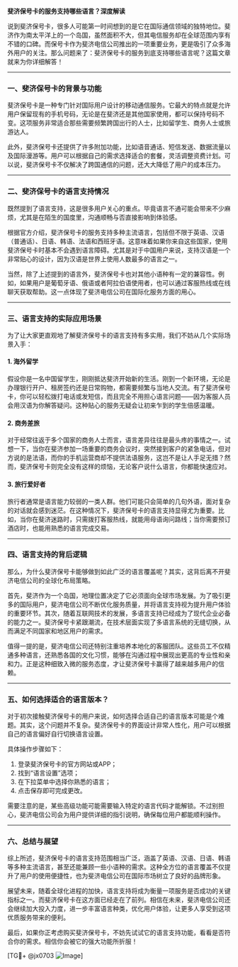 **斐济保号卡的服务支持哪些语言？深度解读**

说到斐济保号卡，很多人可能第一时间想到的是它在国际通信领域的独特地位。斐济作为南太平洋上的一个岛国，虽然面积不大，但其电信服务却在全球范围内享有不错的口碑。而保号卡作为斐济电信公司推出的一项重要业务，更是吸引了众多海外用户的关注。那么问题来了：斐济保号卡的服务到底支持哪些语言呢？这篇文章就来为你详细解答！

---

### **一、斐济保号卡的背景与功能**

斐济保号卡是一种专门针对国际用户设计的移动通信服务。它最大的特点就是允许用户保留现有的手机号码，无论是在斐济还是其他国家使用，都可以保持号码不变。这项服务非常适合那些需要频繁跨国出行的人士，比如留学生、商务人士或旅游达人。

此外，斐济保号卡还提供了许多附加功能，比如语音通话、短信发送、数据流量以及国际漫游等。用户可以根据自己的需求选择适合的套餐，灵活调整资费计划。可以说，斐济保号卡不仅解决了跨国通信的问题，还大大降低了用户的成本压力。

---

### **二、斐济保号卡的语言支持情况**

既然提到了语言支持，这是很多用户关心的重点。毕竟语言不通可能会带来不少麻烦，尤其是在陌生的国度里，沟通顺畅与否直接影响到体验感。

根据官方介绍，斐济保号卡的服务支持多种主流语言，包括但不限于英语、汉语（普通话）、日语、韩语、法语和西班牙语。这意味着如果你来自这些国家，使用斐济保号卡时基本不会遇到语言障碍。尤其是对于中国用户来说，支持汉语是一个非常贴心的设计，因为汉语是世界上使用人数最多的语言之一。

当然，除了上述提到的语言外，斐济保号卡也对其他小语种有一定的兼容性。例如，如果用户是葡萄牙语、俄语或者阿拉伯语使用者，也可以通过客服热线或在线聊天获取帮助。这一点体现了斐济电信公司在国际化服务方面的用心。

---

### **三、语言支持的实际应用场景**

为了让大家更直观地了解斐济保号卡的语言支持有多实用，我们不妨从几个实际场景入手：

#### **1. 海外留学**
假设你是一名中国留学生，刚刚抵达斐济开始新的生活。刚到一个新环境，无论是办理银行开户、租房签约还是日常购物，都需要频繁与当地人交流。有了斐济保号卡，你可以轻松拨打电话或发短信，而且完全不用担心语言问题——因为客服人员会用汉语为你解答疑问。这种贴心的服务无疑会让初来乍到的学生倍感温暖。

#### **2. 商务差旅**
对于经常往返于多个国家的商务人士而言，语言差异往往是最头疼的事情之一。试想一下，当你在斐济参加一场重要的商务会议时，突然接到客户的紧急电话，但对方说的是法语，而你的手机运营商却不提供法语服务，这岂不是让人手足无措？然而，斐济保号卡则完全没有这样的烦恼，无论客户说什么语言，你都能快速应对。

#### **3. 旅行爱好者**
旅行者通常是语言能力较弱的一类人群。他们可能只会简单的几句外语，面对复杂的对话就会感到迷茫。在这种情况下，斐济保号卡的语言支持显得尤为重要。比如，当你在斐济迷路时，只需拨打客服热线，就能用母语询问路线；当你需要预订酒店时，也能用熟悉的语言完成交易。

---

### **四、语言支持的背后逻辑**

那么，为什么斐济保号卡能够做到如此广泛的语言覆盖呢？其实，这背后离不开斐济电信公司的全球化布局策略。

首先，斐济作为一个岛国，地理位置决定了它必须面向全球市场发展。为了吸引更多的国际用户，斐济电信公司不断优化服务质量，并将语言支持视为提升用户体验的重要环节。其次，随着互联网技术的发展，多语言支持已经成为了现代企业必备的能力之一。斐济保号卡紧跟潮流，在技术层面实现了多语言系统的无缝切换，从而满足不同国家和地区用户的需求。

值得一提的是，斐济电信公司还特别注重培养本地化的客服团队。这些员工不仅精通多种语言，还熟悉各国的文化习惯，能够在沟通过程中展现出更高的专业性和亲和力。正是这种细致入微的服务态度，才让斐济保号卡赢得了越来越多用户的信赖。

---

### **五、如何选择适合的语言版本？**

对于初次接触斐济保号卡的用户来说，如何选择合适自己的语言版本可能是个难题。其实，这个问题并不复杂。斐济保号卡的界面设计非常人性化，用户可以根据自己的语言偏好自行切换语言设置。

具体操作步骤如下：
1. 登录斐济保号卡的官方网站或APP；
2. 找到“语言设置”选项；
3. 在下拉菜单中选择你熟悉的语言；
4. 点击保存即可完成更改。

需要注意的是，某些高级功能可能需要输入特定的语言代码才能解锁。不过别担心，斐济电信公司会为用户提供详细的指引说明，确保每位用户都能顺利操作。

---

### **六、总结与展望**

综上所述，斐济保号卡的语言支持范围相当广泛，涵盖了英语、汉语、日语、韩语等多种主流语言，甚至还能兼顾一些小语种的需求。这种全方位的语言覆盖不仅提升了用户的使用便捷性，也为斐济电信公司在国际市场树立了良好的品牌形象。

展望未来，随着全球化进程的加快，语言支持将成为衡量一项服务是否成功的关键指标之一。而斐济保号卡在这方面已经走在了前列。相信在未来，斐济电信公司还会继续加大投入力度，进一步丰富语言种类，优化用户体验，让更多人享受到这项优质服务带来的便利。

最后，如果你正考虑购买斐济保号卡，不妨先试试它的语言支持功能，看看是否符合你的需求。相信你会被它的强大功能所折服！

[TG💪+ @jx0703 ![Image](https://github.com/user-attachments/assets/dbca1d08-cadb-493c-b0ec-ad6f7a83f270)]